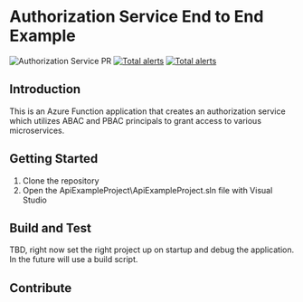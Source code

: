 # Authorization Service End to End Example

![Authorization Service PR](https://github.com/jwendl/authorization-service-example/workflows/Authorization%20Service%20PR/badge.svg?branch=master) [![Total alerts](https://img.shields.io/lgtm/alerts/g/jwendl/authorization-service-example.svg?logo=lgtm&logoWidth=18)](https://lgtm.com/projects/g/jwendl/authorization-service-example/alerts/)
[![Total alerts](https://img.shields.io/lgtm/alerts/g/jwendl/authorization-service-example.svg?logo=lgtm&logoWidth=18)](https://lgtm.com/projects/g/jwendl/authorization-service-example/alerts/)

## Introduction 

This is an Azure Function application that creates an authorization service which utilizes ABAC and PBAC principals to grant access to various microservices. 

## Getting Started

1. Clone the repository
2. Open the ApiExampleProject\ApiExampleProject.sln file with Visual Studio

## Build and Test

TBD, right now set the right project up on startup and debug the application. In the future will use a build script.

## Contribute

